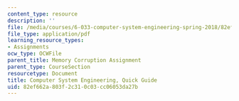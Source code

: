 ```yaml
---
content_type: resource
description: ''
file: /media/courses/6-033-computer-system-engineering-spring-2018/82ef662a803f2c310c03cc06053da27b_guide.pdf
file_type: application/pdf
learning_resource_types:
- Assignments
ocw_type: OCWFile
parent_title: Memory Corruption Assignment
parent_type: CourseSection
resourcetype: Document
title: Computer System Engineering, Quick Guide
uid: 82ef662a-803f-2c31-0c03-cc06053da27b
---
```

